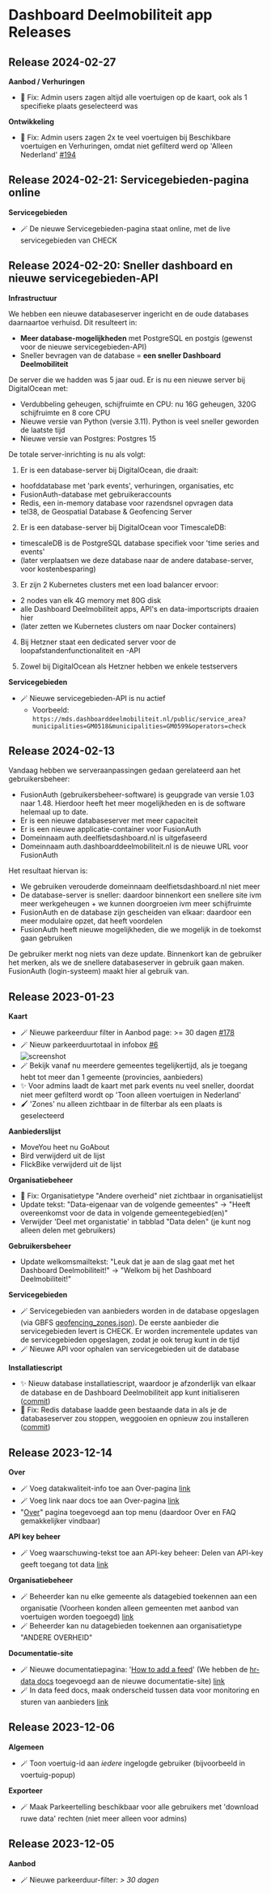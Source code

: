 # Dashboard Deelmobiliteit app Releases

## Release 2024-02-27

**Aanbod / Verhuringen**

- 🐛 Fix: Admin users zagen altijd alle voertuigen op de kaart, ook als 1 specifieke plaats geselecteerd was

**Ontwikkeling**

- 🐛 Fix: Admin users zagen 2x te veel voertuigen bij Beschikbare voertuigen en Verhuringen, omdat niet gefilterd werd op 'Alleen Nederland' [#194](https://github.com/Stichting-CROW/dashboarddeelmobiliteit-app/issues/194)

## Release 2024-02-21: Servicegebieden-pagina online

**Servicegebieden**

- 🪄 De nieuwe Servicegebieden-pagina staat online, met de live servicegebieden van CHECK

## Release 2024-02-20: Sneller dashboard en nieuwe servicegebieden-API

**Infrastructuur**

We hebben een nieuwe databaseserver ingericht en de oude databases daarnaartoe verhuisd. Dit resulteert in:

- **Meer database-mogelijkheden** met PostgreSQL en postgis (gewenst voor de nieuwe servicegebieden-API)
- Sneller bevragen van de database = **een sneller Dashboard Deelmobiliteit**

De server die we hadden was 5 jaar oud. Er is nu een nieuwe server bij DigitalOcean met:
- Verdubbeling geheugen, schijfruimte en CPU: nu 16G geheugen, 320G schijfruimte en 8 core CPU
- Nieuwe versie van Python (versie 3.11). Python is veel sneller geworden de laatste tijd
- Nieuwe versie van Postgres: Postgres 15

De totale server-inrichting is nu als volgt:

1. Er is een database-server bij DigitalOcean, die draait:
- hoofddatabase met 'park events', verhuringen, organisaties, etc
- FusionAuth-database met gebruikeraccounts
- Redis, een in-memory database voor razendsnel opvragen data
- tel38, de Geospatial Database & Geofencing Server

2. Er is een database-server bij DigitalOcean voor TimescaleDB:
- timescaleDB is de PostgreSQL database specifiek voor 'time series and events'
- (later verplaatsen we deze database naar de andere database-server, voor kostenbesparing)

3. Er zijn 2 Kubernetes clusters met een load balancer ervoor:
- 2 nodes van elk 4G memory met 80G disk
- alle Dashboard Deelmobiliteit apps, API's en data-importscripts draaien hier
- (later zetten we Kubernetes clusters om naar Docker containers)

4. Bij Hetzner staat een dedicated server voor de loopafstandenfunctionaliteit en -API

5. Zowel bij DigitalOcean als Hetzner hebben we enkele testservers

**Servicegebieden**

- 🪄 Nieuwe servicegebieden-API is nu actief
  - Voorbeeld: `https://mds.dashboarddeelmobiliteit.nl/public/service_area?municipalities=GM0518&municipalities=GM0599&operators=check`

## Release 2024-02-13

Vandaag hebben we serveraanpassingen gedaan gerelateerd aan het gebruikersbeheer:

- FusionAuth (gebruikersbeheer-software) is geupgrade van versie 1.03 naar 1.48. Hierdoor heeft het meer mogelijkheden en is de software helemaal up to date.
- Er is een nieuwe databaseserver met meer capaciteit
- Er is een nieuwe applicatie-container voor FusionAuth
- Domeinnaam auth.deelfietsdashboard.nl is uitgefaseerd
- Domeinnaam auth.dashboarddeelmobiliteit.nl is de nieuwe URL voor FusionAuth

Het resultaat hiervan is:
- We gebruiken verouderde domeinnaam deelfietsdashboard.nl niet meer
- De database-server is sneller: daardoor binnenkort een snellere site ivm meer werkgeheugen + we kunnen doorgroeien ivm meer schijfruimte
- FusionAuth en de database zijn gescheiden van elkaar: daardoor een meer modulaire opzet, dat heeft voordelen
- FusionAuth heeft nieuwe mogelijkheden, die we mogelijk in de toekomst gaan gebruiken

De gebruiker merkt nog niets van deze update. Binnenkort kan de gebruiker het merken, als we de snellere databaseserver in gebruik gaan maken. FusionAuth (login-systeem) maakt hier al gebruik van.

## Release 2023-01-23

**Kaart**

- 🪄 Nieuwe parkeerduur filter in Aanbod page: >= 30 dagen [#178](https://github.com/Stichting-CROW/dashboarddeelmobiliteit-app/issues/178)
- 🪄 Nieuw parkeerduurtotaal in infobox [#6](https://github.com/Stichting-CROW/dashboarddeelmobiliteit-api/issues/6)<br />
![screenshot](https://github.com/Stichting-CROW/dashboarddeelmobiliteit-api/assets/899234/a9510ffc-858a-48df-86f2-0c49cb7afb1c)
- 🪄 Bekijk vanaf nu meerdere gemeentes tegelijkertijd, als je toegang hebt tot meer dan 1 gemeente (provincies, aanbieders)
- ✨ Voor admins laadt de kaart met park events nu veel sneller, doordat niet meer gefilterd wordt op 'Toon alleen voertuigen in Nederland'
- 🖌️ 'Zones' nu alleen zichtbaar in de filterbar als een plaats is geselecteerd

**Aanbiederslijst**

- MoveYou heet nu GoAbout
- Bird verwijderd uit de lijst
- FlickBike verwijderd uit de lijst

**Organisatiebeheer**

- 🐛 Fix: Organisatietype "Andere overheid" niet zichtbaar in organisatielijst
- Update tekst: "Data-eigenaar van de volgende gemeentes" -> "Heeft overeenkomst voor de data in volgende gemeentegebied(en)"
- Verwijder 'Deel met organistatie' in tabblad "Data delen" (je kunt nog alleen delen met gebruikers)

**Gebruikersbeheer**

- Update welkomsmailtekst: "Leuk dat je aan de slag gaat met het Dashboard Deelmobiliteit!" -> "Welkom bij het Dashboard Deelmobiliteit!"

**Servicegebieden**

- 🪄 Servicegebieden van aanbieders worden in de database opgeslagen (via GBFS [geofencing_zones.json](https://gbfs.org/reference/#geofencing_zonesjson-added-in-v21)). De eerste aanbieder die servicegebieden levert is CHECK. Er worden incrementele updates van de servicegebieden opgeslagen, zodat je ook terug kunt in de tijd
- 🪄 Nieuwe API voor ophalen van servicegebieden uit de database

**Installatiescript**

- ✨ Nieuw database installatiescript, waardoor je afzonderlijk van elkaar de database en de Dashboard Deelmobiliteit app kunt initialiseren ([commit](https://github.com/Stichting-CROW/dashboarddeelmobiliteit-docs/commit/e0b0d9922b7ddf475df9391c6b56f2d87d153499))
- 🐛 Fix: Redis database laadde geen bestaande data in als je de databaseserver zou stoppen, weggooien en opnieuw zou installeren ([commit](https://github.com/Stichting-CROW/dashboarddeelmobiliteit-docs/commit/e0b0d9922b7ddf475df9391c6b56f2d87d153499#diff-7e126862da612efb636354ce53c9b23e7c390e68a5057b7642b3bb10c4be0720))

## Release 2023-12-14

**Over**

- 🪄 Voeg datakwaliteit-info toe aan Over-pagina [link](https://github.com/Stichting-CROW/dashboarddeelmobiliteit-app/issues/180)
- 🪄 Voeg link naar docs toe aan Over-pagina [link](https://github.com/Stichting-CROW/dashboarddeelmobiliteit-app/issues/181)
- "[Over](https://dashboarddeelmobiliteit.nl/over)" pagina toegevoegd aan top menu (daardoor Over en FAQ gemakkelijker vindbaar)

**API key beheer**

- 🪄 Voeg waarschuwing-tekst toe aan API-key beheer: Delen van API-key geeft toegang tot data [link](https://github.com/Stichting-CROW/dashboarddeelmobiliteit-app/issues/182)

**Organisatiebeheer**

- 🪄 Beheerder kan nu elke gemeente als datagebied toekennen aan een organisatie (Voorheen konden alleen gemeenten met aanbod van voertuigen worden toegoegd) [link](https://github.com/Stichting-CROW/dashboarddeelmobiliteit-app/issues/177)
- 🪄 Beheerder kan nu datagebieden toekennen aan organisatietype "ANDERE OVERHEID"

**Documentatie-site**

- 🪄 Nieuwe documentatiepagina: '[How to add a feed](https://docs.dashboarddeelmobiliteit.nl/start/how_to_add_a_feed/)' (We hebben de [hr-data docs](https://docs.crow.nl/deelfietsdashboard/hr-dataspec/#how-to-offer-vehicle-type-in-gbfs-deprecated) toegevoegd aan de nieuwe documentatie-site) [link](https://github.com/Stichting-CROW/dashboarddeelmobiliteit-docs/issues/2)
- 🪄 In data feed docs, maak onderscheid tussen data voor monitoring en sturen van aanbieders [link](https://github.com/Stichting-CROW/dashboarddeelmobiliteit-docs/issues/3)

## Release 2023-12-06

**Algemeen**

- 🪄 Toon voertuig-id aan _iedere_ ingelogde gebruiker (bijvoorbeeld in voertuig-popup)

**Exporteer**

- 🪄 Maak Parkeertelling beschikbaar voor alle gebruikers met 'download ruwe data' rechten (niet meer alleen voor admins)

## Release 2023-12-05

**Aanbod**

- 🪄 Nieuwe parkeerduur-filter: _> 30 dagen_
